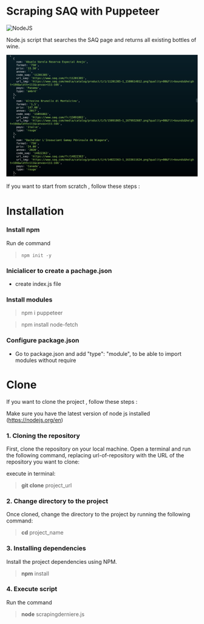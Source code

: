 # Scraping SAQ with Puppeteer
![NodeJS](https://img.shields.io/badge/node.js-6DA55F?style=flat-square&logo=node.js&logoColor=white)

Node.js script that searches the SAQ page and returns all existing bottles of wine. 


![scraping](/project2.png)

If you want to start from scratch , follow these steps : 

# Installation 

### Install npm 
Run de command 

> `npm init -y`

### Inicialicer to create a pachage.json

- create index.js file

### Install modules 

> npm i puppeteer

> npm install node-fetch

### Configure package.json

- Go to package.json and add "type": "module", to be able to import modules without require

# Clone 

If you want to clone the project , follow these steps : 

Make sure you have the latest version of node js installed (https://nodejs.org/en)

### 1. Cloning the repository

First, clone the repository on your local machine. Open a terminal and run the following command, replacing url-of-repository with the URL of the repository you want to clone:

execute in terminal:

> **git clone** project_url 

### 2. Change directory to the project

Once cloned, change the directory to the project by running the following command:

> **cd** project_name

### 3. Installing dependencies

Install the project dependencies using NPM.

> **npm** install

### 4. Execute script

Run the command 

> **node** scrapingderniere.js


